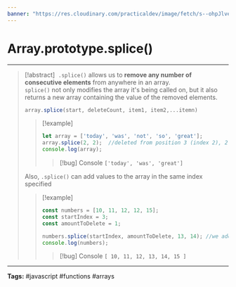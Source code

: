 ```yaml
---
banner: "https://res.cloudinary.com/practicaldev/image/fetch/s--ohpJlve1--/c_imagga_scale,f_auto,fl_progressive,h_420,q_auto,w_1000/https://res.cloudinary.com/drquzbncy/image/upload/v1586605549/javascript_banner_sxve2l.jpg"
---
```

# Array.prototype.splice()
<hr> 

> [!abstract]
>  `.splice()` allows us to **remove any number of consecutive elements** from anywhere in an array.  
> `splice()` not only modifies the array it's being called on, but it also returns a new array containing the value of the removed elements.
> ```js
> array.splice(start, deleteCount, item1, item2,...itemn)
> ```
> 
> > [!example]
> > 
> > ```js
> > let array = ['today', 'was', 'not', 'so', 'great'];
> > array.splice(2, 2);  //deleted from position 3 (index 2), 2 values
> > console.log(array);
> > ```
> > 
> > > [!bug] Console
> > > <code>['today', 'was', 'great']</code>
> > 
> 
> Also, `.splice()` can add values to the array in the same index specified
> 
> > [!example]
> > 
> > ```js
> > const numbers = [10, 11, 12, 12, 15];
> > const startIndex = 3;
> > const amountToDelete = 1;
> > 
> > numbers.splice(startIndex, amountToDelete, 13, 14); //we add `13` and `14` at the same index.
> > console.log(numbers);
> > ```
> > 
> > > [!bug] Console
> > > <code>[ 10, 11, 12, 13, 14, 15 ]</code>
> > 

<hr>
<b>Tags:</b> #javascript #functions #arrays

